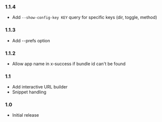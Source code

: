 ### 1.1.4

- Add `--show-config-key KEY` query for specific keys (dir, toggle, method)

### 1.1.3

- Add --prefs option

### 1.1.2

- Allow app name in x-success if bundle id can't be found

### 1.1

- Add interactive URL builder
- Snippet handling

### 1.0

- Initial release

